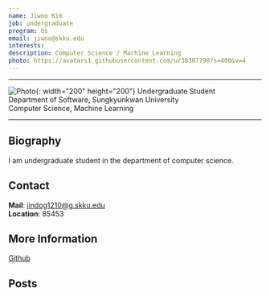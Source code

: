 ```yaml
---
name: Jiwoo Kim
job: undergraduate
program: bs
email: jiwoo@skku.edu
interests:
description: Computer Science / Machine Learning
photo: https://avatars1.githubusercontent.com/u/38307790?s=400&v=4
---
```


<hr>

![Photo](https://avatars1.githubusercontent.com/u/38307790?s=400&v=4){: width="200" height="200"}
Undergraduate Student<br>Department of Software, Sungkyunkwan University<br>Computer Science, Machine Learning

<hr>

## Biography
I am undergraduate student in the department of computer science.

## Contact
**Mail**:   jindog1210@g.skku.edu<br>
**Location**: 85453

## More Information
[Github](https://github.com/JiwooKimAR)

## Posts
